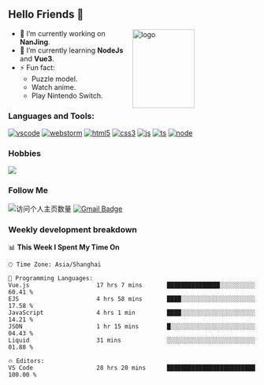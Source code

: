 ## Hello Friends 👋

<img src="https://github-readme-stats.vercel.app/api?username=Eugeniocode&show_icons=true&theme=vue" alt="logo" height="160" align="right" width="50%" />

- 🔭 I’m currently working on **NanJing**.
- 🌱 I’m currently learning **NodeJs** and **Vue3**.
- ⚡ Fun fact: 
  - Puzzle model.
  - Watch anime.
  - Play Nintendo Switch.



### Languages and Tools:

[![vscode](https://img.shields.io/badge/Visual%20Studio%20Code-blue?style=flat-square&logo=visualstudiocode&logoColor=ffffff)]()
[![webstorm](https://img.shields.io/badge/webstorm-528DD7?style=flat-square&logo=webstorm&logoColor=#ffffff)]()
[![html5](https://img.shields.io/badge/-HTML5-F16528?style=flat-square&logo=html5&logoColor=ffffff)]()
[![css3](https://img.shields.io/badge/-CSS3-3699D5?style=flat-square&logo=css3&logoColor=ffffff)]()
[![js](https://img.shields.io/badge/-Javascript-F0DA50?style=flat-square&logo=javascript&logoColor=ffffff)]()
[![ts](https://img.shields.io/badge/-Typescript-083061?style=flat-square&logo=typescript&logoColor=ffffff)]()
[![node](https://img.shields.io/badge/-Node.js-80BD00?style=flat-square&logo=nodedotjs&logoColor=ffffff)]()


### Hobbies

![](https://img.shields.io/badge/-Nintendo%20Switch-e60012?style=flat-square&logo=nintendo%20switch&logoColor=ffffff)

### Follow Me
![访问个人主页数量](https://komarev.com/ghpvc/?username=Eugeniocode&color=blue)
[![Gmail Badge](https://img.shields.io/badge/mail-eugeniocode@yeah.net-blue?style=flat&logo=Gmail&logoColor=white&link=mailto:eugeniocode@yeah.net)](mailto:eugeniocode@yeah.net)


### Weekly development breakdown
<!--START_SECTION:waka-->
📊 **This Week I Spent My Time On** 

```text
🕑︎ Time Zone: Asia/Shanghai

💬 Programming Languages: 
Vue.js                   17 hrs 7 mins       ███████████████░░░░░░░░░░   60.41 % 
EJS                      4 hrs 58 mins       ████░░░░░░░░░░░░░░░░░░░░░   17.58 % 
JavaScript               4 hrs 1 min         ████░░░░░░░░░░░░░░░░░░░░░   14.21 % 
JSON                     1 hr 15 mins        █░░░░░░░░░░░░░░░░░░░░░░░░   04.43 % 
Liquid                   31 mins             ░░░░░░░░░░░░░░░░░░░░░░░░░   01.88 % 

🔥 Editors: 
VS Code                  28 hrs 20 mins      █████████████████████████   100.00 % 
```


<!--END_SECTION:waka-->

